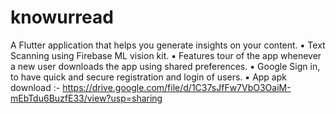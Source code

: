 # knowurread

A Flutter application that helps you generate insights on your content.
▪ Text Scanning using Firebase ML vision kit.
▪ Features tour of the app whenever a new user downloads the app using shared preferences.
▪ Google Sign in, to have quick and secure registration and login of users.
▪ App apk download :-
https://drive.google.com/file/d/1C37sJfFw7VbO3OaiM-mEbTdu6BuzfE33/view?usp=sharing
